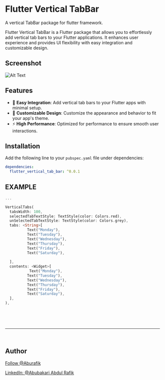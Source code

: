 # Flutter Vertical TabBar

A vertical TabBar package for flutter framework.

Flutter Vertical TabBar  is a Flutter package that allows you to effortlessly add vertical tab bars to your Flutter applications. It enhances user experience and provides UI flexibility with easy integration and customizable design.

## Screenshot

<!-- ![Alt Text](https://giphy.com/embed/WzMV4L0r1iCXjlj6o9) -->
![Alt Text](https://media.giphy.com/media/v1.Y2lkPTc5MGI3NjExcjZwdTlsM3E0anA1N2ExZ3ZoN3Bmb3Q4cHd5eHJ1OW53ZjFhbnJ5eiZlcD12MV9pbnRlcm5hbF9naWZfYnlfaWQmY3Q9Zw/sxZLnajnORoD7Sjhar/giphy.gif)

## Features

- 🌟 **Easy Integration**: Add vertical tab bars to your Flutter apps with minimal setup.
- 🎨 **Customizable Design**: Customize the appearance and behavior to fit your app's theme.
- ⚡ **High Performance**: Optimized for performance to ensure smooth user interactions.

## Installation

Add the following line to your `pubspec.yaml` file under dependencies:

```yaml
dependencies:
  flutter_vertical_tab_bar: ^0.0.1

  ```



<!-- <br><hr><br> -->
## EXAMPLE

```dart
...

VerticalTabs(
  tabsWidth: 100,
  selectedTabTextStyle: TextStyle(color: Colors.red),
  unSelectedTabTextStyle: TextStyle(color: Colors.grey),
  tabs: <String>[
          Text("Monday"),
          Text("Tuesday"),
          Text("Wednesday"),
          Text("Thursday"),
          Text("Friday"),
          Text("Saturday"),
   
  ],
  contents: <Widget>[
           Text("Monday"),
          Text("Tuesday"),
          Text("Wednesday"),
          Text("Thursday"),
          Text("Friday"),
          Text("Saturday"),
  ],
),
  
  
```

<br><hr><br>

## Author

<a class="github-button" href="https://github.com/Aburafik" aria-label="Follow @Aburafik on GitHub">Follow @Aburafik</a>

<a class="github-button" href="https://www.linkedin.com/in/abubakari-abdul-rafik" aria-label="LinkedIn: Abubakari Abdul rafik">LinkedIn: @Abubakari Abdul Rafik</a>